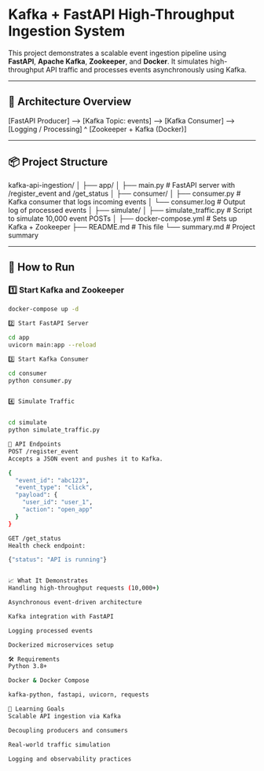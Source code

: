 # Kafka + FastAPI High-Throughput Ingestion System

This project demonstrates a scalable event ingestion pipeline using **FastAPI**, **Apache Kafka**, **Zookeeper**, and **Docker**. It simulates high-throughput API traffic and processes events asynchronously using Kafka.

---

## 🧩 Architecture Overview

[FastAPI Producer] --> [Kafka Topic: events] --> [Kafka Consumer] --> [Logging / Processing]
^
[Zookeeper + Kafka (Docker)]


---

## 📦 Project Structure

kafka-api-ingestion/
│
├── app/
│ ├── main.py # FastAPI server with /register_event and /get_status
│
├── consumer/
│ ├── consumer.py # Kafka consumer that logs incoming events
│ └── consumer.log # Output log of processed events
│
├── simulate/
│ ├── simulate_traffic.py # Script to simulate 10,000 event POSTs
│
├── docker-compose.yml # Sets up Kafka + Zookeeper
├── README.md # This file
└── summary.md # Project summary


---

## 🚀 How to Run

### 1️⃣ Start Kafka and Zookeeper
```bash
docker-compose up -d

2️⃣ Start FastAPI Server

cd app
uvicorn main:app --reload

3️⃣ Start Kafka Consumer

cd consumer
python consumer.py


4️⃣ Simulate Traffic


cd simulate
python simulate_traffic.py

🔁 API Endpoints
POST /register_event
Accepts a JSON event and pushes it to Kafka.

{
  "event_id": "abc123",
  "event_type": "click",
  "payload": {
    "user_id": "user_1",
    "action": "open_app"
  }
}

GET /get_status
Health check endpoint:

{"status": "API is running"}


📈 What It Demonstrates
Handling high-throughput requests (10,000+)

Asynchronous event-driven architecture

Kafka integration with FastAPI

Logging processed events

Dockerized microservices setup

🛠 Requirements
Python 3.8+

Docker & Docker Compose

kafka-python, fastapi, uvicorn, requests

🧠 Learning Goals
Scalable API ingestion via Kafka

Decoupling producers and consumers

Real-world traffic simulation

Logging and observability practices